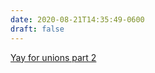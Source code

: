 ```yaml
---
date: 2020-08-21T14:35:49-0600
draft: false
---
```




[Yay for unions part 2](https://twitter.com/UNITEHERE17/status/1296536631583727616)



